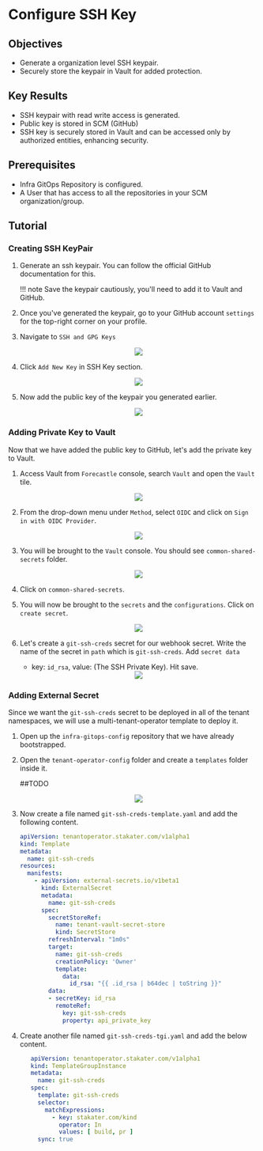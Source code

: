 # Configure SSH Key

## Objectives

* Generate a organization level SSH keypair.
* Securely store the keypair in Vault for added protection.

## Key Results

* SSH keypair with read write access is generated.
* Public key is stored in SCM (GitHub)
* SSH key is securely stored in Vault and can be accessed only by authorized entities, enhancing security.

## Prerequisites

* Infra GitOps Repository is configured.
* A User that has access to all the repositories in your SCM organization/group.

## Tutorial

### Creating SSH KeyPair

1. Generate an ssh keypair. You can follow the official GitHub documentation for this.

   !!! note
       Save the keypair cautiously, you'll need to add it to Vault and GitHub.

1. Once you've generated the keypair, go to your GitHub account `settings` for the top-right corner on your profile.

1. Navigate to `SSH and GPG Keys`

      <div style="text-align:center"><img src="images/ssh-key.png" /></div>

1. Click `Add New Key` in SSH Key section.

     <div style="text-align:center"><img src="images/new-ssh-key.png" /></div>

1. Now add the public key of the keypair you generated earlier.

     <div style="text-align:center"><img src="images/add-public-key.png" /></div>

### Adding Private Key to Vault

Now that we have added the public key to GitHub, let's add the private key to Vault.

1. Access Vault from `Forecastle` console, search `Vault` and open the `Vault` tile.

    <div style="text-align:center"><img src="images/forecastle.png" /></div>

1. From the drop-down menu under `Method`, select `OIDC` and click on `Sign in with OIDC Provider`.

    <div style="text-align:center"><img src="images/login-oidc.png" /></div>

1. You will be brought to the `Vault` console. You should see `common-shared-secrets` folder.

    <div style="text-align:center"><img src="images/common-shared-secrets.png" /></div>

1. Click on `common-shared-secrets`.

1. You will now be brought to the `secrets` and the `configurations`. Click on `create secret`.

     <div style="text-align:center"><img src="images/create-secret.png" /></div>

1. Let's create a `git-ssh-creds` secret for our webhook secret. Write the name of the secret in `path` which is `git-ssh-creds`. Add `secret data`
    * key: `id_rsa`, value: (The SSH Private Key).
      Hit save.

     <div style="text-align:center"><img src="images/git-ssh-creds.png" /></div>

### Adding External Secret

Since we want the `git-ssh-creds` secret to be deployed in all of the tenant namespaces, we will use a multi-tenant-operator template to deploy it.

1. Open up the `infra-gitops-config` repository that we have already bootstrapped.

1. Open the `tenant-operator-config` folder and create a `templates` folder inside it.

      ##TODO
     <div style="text-align:center"><img src="images/template.png" /></div>

1. Now create a file named `git-ssh-creds-template.yaml` and add the following content.

     ```yaml
     apiVersion: tenantoperator.stakater.com/v1alpha1
     kind: Template
     metadata:
       name: git-ssh-creds
     resources:
       manifests:
         - apiVersion: external-secrets.io/v1beta1
           kind: ExternalSecret
           metadata:
             name: git-ssh-creds
           spec:
             secretStoreRef:
               name: tenant-vault-secret-store
               kind: SecretStore
             refreshInterval: "1m0s"
             target:
               name: git-ssh-creds
               creationPolicy: 'Owner'
               template:
                 data:
                   id_rsa: "{{ .id_rsa | b64dec | toString }}"
             data:
             - secretKey: id_rsa
               remoteRef:
                 key: git-ssh-creds
                 property: api_private_key
     ```

1. Create another file named `git-ssh-creds-tgi.yaml` and add the below content.

     ```yaml
        apiVersion: tenantoperator.stakater.com/v1alpha1
        kind: TemplateGroupInstance
        metadata:
          name: git-ssh-creds
        spec:
          template: git-ssh-creds
          selector:
            matchExpressions:
              - key: stakater.com/kind
                operator: In
                values: [ build, pr ]
          sync: true
     ```
